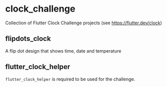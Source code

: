 # clock_challenge

Collection of Flutter Clock Challenge projects (see https://flutter.dev/clock)

## flipdots_clock

A flip dot design that shows time, date and temperature

## flutter_clock_helper

`flutter_clock_helper` is required to be used for the challenge.

